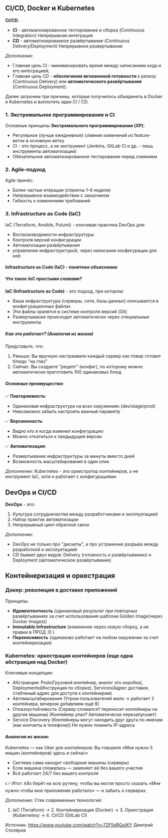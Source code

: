 ## CI/CD, Docker и Kubernetes

**CI/CD**:
- **CI** - автоматизированное тестирование и сборка (Continuous Integration) Непрерывная интеграция
- **CD** - автоматизированное развёртывание (Continuous Delivery/Deployment) Непрерывное развертывание

*Дополнение:*
- Главная цель CI - минимизировать время между написанием кода и его интеграцией;
- Главная цель CD - **обеспечение мгновенной готовности** к релизу (Continuous Delivery) или **автоматического развёртывания** (Continuous Deployment):

Далее затронем три причины, которые получилось объядинить в Docker и Kubernetes и воплотить идеи CI / CD.


### 1. Экстремальное программирование и CI
Основные принципы **Экстремального программирования (XP)**:
- Регулярное (лучше ежедневное) слияние изменений из feature-веток в основную ветку
- CI - это процесс, а не инструмент (Jenkins, GitLab CI и др. - лишь инструменты автоматизации)
- Обязательное автоматизированное тестирование перед слиянием

### 2. Agile-подход
Agile принёс:
- Более частые итерации (спринты 1-4 недели)
- Непрерывное взаимодействие с заказчиком
- Гибкость к изменениям требований

### 3. Infrastructure as Code (IaC) 
IaC (Terraform, Ansible, Pulumi) - ключевая практика DevOps для:
- Воспроизводимости инфраструктуры
- Контроля версий конфигурации
- Автоматизации развёртывания
- управление инфраструктурой, через написания конфигурации для неё.

#### Infrastructure as Code (IaC) - понятное объяснение

##### Что такое IaC простыми словами?
**IaC (Infrastructure as Code)** - это подход, при котором:
- Ваша инфраструктура (серверы, сети, базы данных) описывается в конфигурационных файлах
- Эти файлы хранятся в системе контроля версий (Git) 
- Развертывание происходит автоматически через специальные инструменты

##### Как это работает? (Аналогия из жизни)
Представьте, что:
1. Раньше: Вы вручную настраивали каждый сервер как повар готовит блюдо "на глаз"
2. Сейчас: Вы создаете "рецепт" (конфиг), по которому можно автоматически приготовить 100 одинаковых блюд

##### Основные преимущества:
✅ **Повторяемость**:
- Одинаковая инфраструктура на всех окружениях (dev/stage/prod)
- Невозможно забыть настроить важный параметр

✅ **Версионность**:
- Видно кто и когда изменил конфигурацию
- Можно откатиться к предыдущей версии

✅ **Автоматизация**:
- Развертывание инфраструктуры за минуты вместо дней
- Возможность масштабирования в один клик

*Дополнение:*
Kubernetes - это оркестратор контейнеров, а не инструмент IaC, хотя и работает с конфигурациями

## DevOps и CI/CD
**DevOps** - это:
1. Культура сотрудничества между разработчиками и эксплуатацией
2. Набор практик автоматизации
3. Непрерывный цикл обратной связи


*Дополнение:*
- DevOps не только про "дискеты", а про устранение разрыва между разработкой и эксплуатацией
- CD бывает двух видов: Delivery (готовность к развёртыванию) и Deployment (автоматическое развёртывание)

## Контейнеризация и оркестрация

### Докер: революция в доставке приложений
Принципы:
- **Идемпотентность** (одинаковый результат при повторных развёртываниях за счет использования шаблона Golden Image(через Docker Images))
- **Immutable Infrastructure** (изменения через новую сборку, а не правки в ПРОД :D )
- **Переносимость** (одинаково работает на любом окружении за счет контейниризации)


### Kubernetes: оркестрация контейнеров (еще одна абстракция над Docker)
Ключевые концепции:
- Абстракции: Pods(Грузовой контейнер, аналог это коробка), Deployments(Инструкция по сборке), Services(Адрес доставки, стаблиный адрес для доступа к контейнерам)
- Автомасштабирование (Утром пользователей мало → работает 2 контейнера, вечером добавляем ещё 8)
- Отказоустойчивость (Сервер сломался? переносит контейнеры на другие машины) (Контейнер упал? Автоматически перезапускает)
- Service Discovery (Контейнеры могут находить друг друга по именам (как контакты в телефоне)) Не нужно помнить IP-адреса

#### Аналогия из жизни:
Kubernetes — как Uber для контейнеров:
Вы говорите «Мне нужно 5 машин (контейнеров) здесь и сейчас»
- Система сама находит свободные машины (серверы)
- Если машина сломалась — заменяет её без вашего участия
- Всё работает 24/7 без вашего контроля

👉 Итог: k8s берёт на всю рутину, чтобы вы могли просто сказать «Мне нужно чтобы мое приложение работало» — и забыть о серверах.


*Дополнение:*
Стек современных технологий:
1. IaC (Terraform) → 2. Контейнеризация (Docker) → 3. Оркестрация (Kubernetes) → 4. CI/CD (GitLab CI)

Источник:
https://www.youtube.com/watch?v=7ZF5dRQuIKY
Дмитрий Столяров
